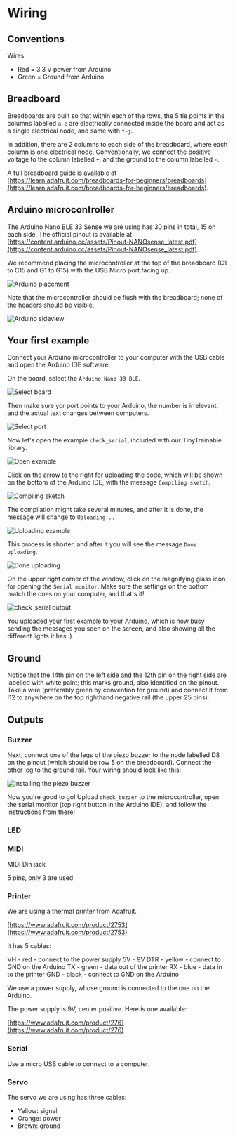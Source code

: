 # Wiring

## Conventions

Wires:

* Red = 3.3 V power from Arduino
* Green = Ground from Arduino

## Breadboard

Breadboards are built so that within each of the rows, the 5 tie points in the columns labelled `a-e` are electrically connected inside the board and act as a single electrical node, and same with `f-j`.

In addition, there are 2 columns to each side of the breadboard, where each column is one electrical node. Conventionally, we connect the positive voltage to the column labelled `+`, and the ground to the column labelled `-`.

A full breadboard guide is available at [https://learn.adafruit.com/breadboards-for-beginners/breadboards](https://learn.adafruit.com/breadboards-for-beginners/breadboards).

## Arduino microcontroller

The Arduino Nano BLE 33 Sense we are using has 30 pins in total, 15 on each side. The official pinout is available at [https://content.arduino.cc/assets/Pinout-NANOsense_latest.pdf](https://content.arduino.cc/assets/Pinout-NANOsense_latest.pdf).

We recommend placing the microcontroller at the top of the breadboard (C1 to C15 and G1 to G15) with the USB Micro port facing up.

![Arduino placement](../../docs/images/2-arduino-placement.jpg "Arduino on breadboard")

Note that the microcontroller should be flush with the breadboard; none of the headers should be visible.

![Arduino sideview](../../docs/images/2-arduino-sideview.jpg "Arduino sideview")

## Your first example

Connect your Arduino microcontroller to your computer with the USB cable and open the Arduino IDE software.

On the board, select the `Arduino Nano 33 BLE`.

![Select board](../../docs/images/2-select-board.jpg "Select board")

Then make sure yor port points to your Arduino, the number is irrelevant, and the actual text changes between computers.

![Select port](../../docs/images/2-select-port.jpg "Select port")

Now let's open the example `check_serial`, included with our TinyTrainable library.

![Open example](../../docs/images/2-open-example.jpg "Open example")

Click on the arrow to the right for uploading the code, which will be shown on the bottom of the Arduino IDE, with the message `Compiling sketch`.

![Compiling sketch](../../docs/images/2-compiling-sketch.jpg "Compiling sketch")

The compilation might take several minutes, and after it is done, the message will change to `Uploading...`

![Uploading example](../../docs/images/2-uploading-example.jpg "Uploading example")

This process is shorter, and after it you will see the message `Done uploading`.

![Done uploading](../../docs/images/2-done-uploading.jpg "Done uploading")

On the upper right corner of the window, click on the magnifying glass icon for opening the `Serial monitor`. Make sure the settings on the bottom match the ones on your computer, and that's it!

![check_serial output](../../docs/images/2-check-serial-output.jpg "check_serial output")

You uploaded your first example to your Arduino, which is now busy sending the messages you seen on the screen, and also showing all the different lights it has :)

## Ground

Notice that the 14th pin on the left side and the 12th pin on the right side are labelled with white paint; this marks ground, also identified on the pinout. Take a wire (preferably green by convention for ground) and connect it from I12 to anywhere on the top righthand negative rail (the upper 25 pins).

## Outputs

### Buzzer

Next, connect one of the legs of the piezo buzzer to the node labelled D8 on the pinout (which should be row 5 on the breadboard). Connect the other leg to the ground rail. Your wiring should look like this:

![Installing the piezo buzzer](../../docs/images/2-piezo-buzzer-placement.jpg "Piezo buzzer on breadboard")

Now you're good to go! Upload ```check_buzzer``` to the microcontroller, open the serial monitor (top right button in the Arduino IDE), and follow the instructions from there!

### LED

### MIDI

MIDI Din jack

5 pins, only 3 are used.

### Printer

We are using a thermal printer from Adafruit.

[https://www.adafruit.com/product/2753](https://www.adafruit.com/product/2753)

It has 5 cables:

VH - red - connect to the power supply 5V - 9V
DTR - yellow - connect to GND on the Arduino
TX - green - data out of the printer
RX - blue - data in to the printer
GND - black - connect to GND on the Arduino

We use a power supply, whose ground  is connected to the one on the Arduino.

The power supply is 9V, center positive.
Here is one available:

[https://www.adafruit.com/product/276](https://www.adafruit.com/product/276)

### Serial

Use a micro USB cable to connect to a computer.

### Servo

The servo we are using has three cables:

* Yellow: signal
* Orange: power
* Brown: ground
